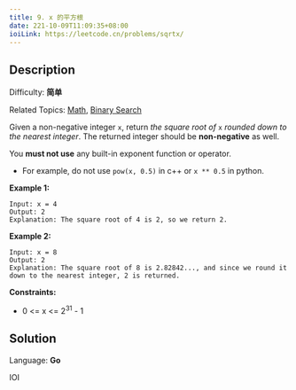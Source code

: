 ```yaml
---
title: 9. x 的平方根
date: 221-10-09T11:09:35+08:00
ioiLink: https://leetcode.cn/problems/sqrtx/
---
```


## Description

Difficulty: **简单**

Related Topics: [Math](https://leetcode.cn/tag/https://leetcode.cn/tag/math//), [Binary Search](https://leetcode.cn/tag/https://leetcode.cn/tag/binary-search//)


Given a non-negative integer `x`, return _the square root of_ `x` _rounded down to the nearest integer_. The returned integer should be **non-negative** as well.

You **must not use** any built-in exponent function or operator.

*   For example, do not use `pow(x, 0.5)` in c++ or `x ** 0.5` in python.

**Example 1:**

```
Input: x = 4
Output: 2
Explanation: The square root of 4 is 2, so we return 2.
```

**Example 2:**

```
Input: x = 8
Output: 2
Explanation: The square root of 8 is 2.82842..., and since we round it down to the nearest integer, 2 is returned.
```

**Constraints:**

*   0 <= x <= 2<sup>31</sup> - 1


## Solution

Language: **Go**

IOI
